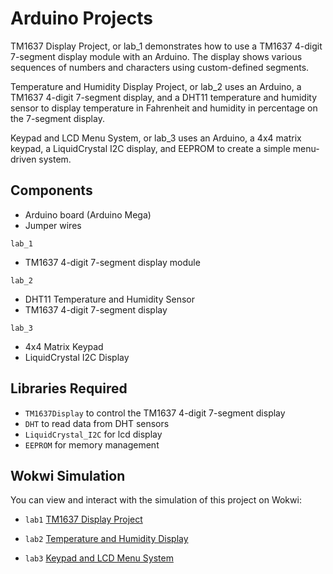 # Arduino Projects

TM1637 Display Project, or lab_1 demonstrates how to use a TM1637 4-digit 7-segment display module with an Arduino. 
The display shows various sequences of numbers and characters using custom-defined segments.

Temperature and Humidity Display Project, or lab_2 uses an Arduino, a TM1637 4-digit 7-segment display, and a DHT11 temperature and humidity sensor to display temperature in Fahrenheit and humidity in percentage on the 7-segment display.

Keypad and LCD Menu System, or lab_3 uses an Arduino, a 4x4 matrix keypad, a LiquidCrystal I2C display, and EEPROM to create a simple menu-driven system.


## Components
* Arduino board (Arduino Mega)
* Jumper wires
  
`lab_1`

* TM1637 4-digit 7-segment display module

`lab_2`

- DHT11 Temperature and Humidity Sensor
- TM1637 4-digit 7-segment display

`lab_3`

- 4x4 Matrix Keypad
- LiquidCrystal I2C Display


## Libraries Required
- `TM1637Display` to control the TM1637 4-digit 7-segment display
- `DHT` to read data from DHT sensors
- `LiquidCrystal_I2C` for lcd display
- `EEPROM` for memory management
  
<!-- This is commented out.
## Code Description
<details>
  <summary>lab_1</summary>

*kim1_4*      Counts down from 100 to 0 in steps of 2, displaying each number. Displays the character "MIN" after clearing the display.
Counts up from 0 to 100 in steps of 2, displaying each number.

*kim2_1*      Counts down from 200 to 0 in steps of 20, displaying each number with a decimal point. Clears the display.
Counts up from 0 to 200 in steps of 20, displaying each number with a decimal point.

*kim3_4*      Continuously scrolls the string "TRAIN LEFT" across the display.

*Main Loop*    sets the brightness of the display and calls the defined routines in sequence

</details>
<details>
  <summary>lab_2</summary>
  
*temperature* displays the temperature in Fahrenheit on the 7-segment display and prints it to the serial monitor.

*humidity* displays the humidity percentage on the 7-segment display and prints it to the serial monitor.
</details>
<details>
  <summary>lab_3</summary>
  
</details>
 -->
## Wokwi Simulation
You can view and interact with the simulation of this project on Wokwi: 

* `lab1`  [TM1637 Display Project](https://wokwi.com/projects/376034534469872641)

* `lab2`  [Temperature and Humidity Display](https://wokwi.com/projects/376037042816877569)

* `lab3`  [Keypad and LCD Menu System](https://wokwi.com/projects/384202754168672257)
